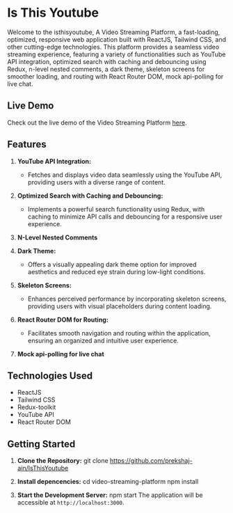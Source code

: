 # Is This Youtube

Welcome to the isthisyoutube, A Video Streaming Platform, a fast-loading, optimized, responsive web application built with ReactJS, Tailwind CSS, and other cutting-edge technologies. This platform provides a seamless video streaming experience, featuring a variety of functionalities such as YouTube API integration, optimized search with caching and debouncing using Redux, n-level nested comments, a dark theme, skeleton screens for smoother loading, and routing with React Router DOM, mock api-polling for live chat.

## Live Demo

Check out the live demo of the Video Streaming Platform [here](https://isthisyoutube.netlify.app/).

## Features

1. **YouTube API Integration:**

   - Fetches and displays video data seamlessly using the YouTube API, providing users with a diverse range of content.

2. **Optimized Search with Caching and Debouncing:**

   - Implements a powerful search functionality using Redux, with caching to minimize API calls and debouncing for a responsive user experience.

3. **N-Level Nested Comments**

4. **Dark Theme:**

   - Offers a visually appealing dark theme option for improved aesthetics and reduced eye strain during low-light conditions.

5. **Skeleton Screens:**

   - Enhances perceived performance by incorporating skeleton screens, providing users with visual placeholders during content loading.

6. **React Router DOM for Routing:**

   - Facilitates smooth navigation and routing within the application, ensuring an organized and intuitive user experience.

7. **Mock api-polling for live chat**

## Technologies Used

- ReactJS
- Tailwind CSS
- Redux-toolkit
- YouTube API
- React Router DOM

## Getting Started

1. **Clone the Repository:**
   git clone https://github.com/prekshaj-ain/IsThisYoutube

2. **Install depencencies:**
   cd video-streaming-platform
   npm install

3. **Start the Development Server:**
   npm start
   The application will be accessible at `http://localhost:3000`.
